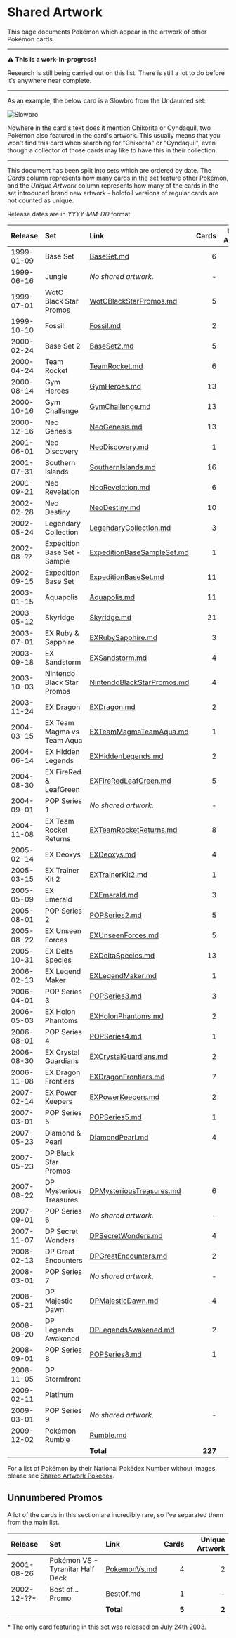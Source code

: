 # Shared Artwork
This page documents Pokémon which appear in the artwork of other Pokémon cards.

---

**⚠️  This is a work-in-progress!**

Research is still being carried out on this list. There is still a lot to do before it's anywhere near complete.

---

As an example, the below card is a Slowbro from the Undaunted set:

![Slowbro](https://i.imgur.com/n5M4fRa.png)

Nowhere in the card's text does it mention Chikorita or Cyndaquil, two Pokémon also featured in the card's artwork. This usually means that you won't find this card when searching for "Chikorita" or "Cyndaquil", even though a collector of those cards may like to have this in their collection.

---

This document has been split into sets which are ordered by date. The *Cards* column represents how many cards in the set feature other Pokémon, and the *Unique Artwork* column represents how many of the cards in the set introduced brand new artwork - holofoil versions of regular cards are not counted as unique.

Release dates are in *YYYY-MM-DD* format.

|Release|Set|Link|Cards|Unique Artwork
|:--|:--|:--|--:|--:
|1999-01-09|Base Set|[BaseSet.md](/SharedArtwork/BaseSet.md)|6|6
|1999-06-16|Jungle|*No shared artwork.*|-|-
|1999-07-01|WotC Black Star Promos|[WotCBlackStarPromos.md](/SharedArtwork/WotCBlackStarPromos.md)|5|5
|1999-10-10|Fossil|[Fossil.md](/SharedArtwork/Fossil.md)|2|2
|2000-02-24|Base Set 2|[BaseSet2.md](/SharedArtwork/BaseSet2.md)|5|-
|2000-04-24|Team Rocket|[TeamRocket.md](/SharedArtwork/TeamRocket.md)|6|5
|2000-08-14|Gym Heroes|[GymHeroes.md](/SharedArtwork/GymHeroes.md)|13|13
|2000-10-16|Gym Challenge|[GymChallenge.md](/SharedArtwork/GymChallenge.md)|13|13
|2000-12-16|Neo Genesis|[NeoGenesis.md](/SharedArtwork/NeoGenesis.md)|13|13
|2001-06-01|Neo Discovery|[NeoDiscovery.md](/SharedArtwork/NeoDiscovery.md)|1|1
|2001-07-31|Southern Islands|[SouthernIslands.md](/SharedArtwork/SouthernIslands.md)|16|16
|2001-09-21|Neo Revelation|[NeoRevelation.md](/SharedArtwork/NeoRevelation.md)|6|6
|2002-02-28|Neo Destiny|[NeoDestiny.md](/SharedArtwork/NeoDestiny.md)|10|10
|2002-05-24|Legendary Collection|[LegendaryCollection.md](/SharedArtwork/LegendaryCollection.md)|3|-
|2002-08-??|Expedition Base Set - Sample|[ExpeditionBaseSampleSet.md](/SharedArtwork/ExpeditionBaseSampleSet.md)|1|1
|2002-09-15|Expedition Base Set|[ExpeditionBaseSet.md](/SharedArtwork/ExpeditionBaseSet.md)|11|7
|2003-01-15|Aquapolis|[Aquapolis.md](/SharedArtwork/Aquapolis.md)|11|11
|2003-05-12|Skyridge|[Skyridge.md](/SharedArtwork/Skyridge.md)|21|18
|2003-07-01|EX Ruby & Sapphire|[EXRubySapphire.md](/SharedArtwork/EXRubySapphire.md)|3|3
|2003-09-18|EX Sandstorm|[EXSandstorm.md](/SharedArtwork/EXSandstorm.md)|4|4
|2003-10-03|Nintendo Black Star Promos|[NintendoBlackStarPromos.md](/SharedArtwork/NintendoBlackStarPromos.md)|4|4
|2003-11-24|EX Dragon|[EXDragon.md](/SharedArtwork/EXDragon.md)|2|2
|2004-03-15|EX Team Magma vs Team Aqua|[EXTeamMagmaTeamAqua.md](/SharedArtwork/EXTeamMagmaTeamAqua.md)|1|-
|2004-06-14|EX Hidden Legends|[EXHiddenLegends.md](/SharedArtwork/EXHiddenLegends.md)|2|2
|2004-08-30|EX FireRed & LeafGreen|[EXFireRedLeafGreen.md](/SharedArtwork/EXFireRedLeafGreen.md)|5|1
|2004-09-01|POP Series 1|*No shared artwork.*|-|-
|2004-11-08|EX Team Rocket Returns|[EXTeamRocketReturns.md](/SharedArtwork/EXTeamRocketReturns.md)|8|7
|2005-02-14|EX Deoxys|[EXDeoxys.md](/SharedArtwork/EXDeoxys.md)|4|4
|2005-03-15|EX Trainer Kit 2|[EXTrainerKit2.md](/SharedArtwork/EXTrainerKit2.md)|1|-
|2005-05-09|EX Emerald|[EXEmerald.md](/SharedArtwork/EXEmerald.md)|3|2
|2005-08-01|POP Series 2|[POPSeries2.md](/SharedArtwork/POPSeries2.md)|5|2
|2005-08-22|EX Unseen Forces|[EXUnseenForces.md](/SharedArtwork/EXUnseenForces.md)|5|1
|2005-10-31|EX Delta Species|[EXDeltaSpecies.md](/SharedArtwork/EXDeltaSpecies.md)|13|11
|2006-02-13|EX Legend Maker|[EXLegendMaker.md](/SharedArtwork/EXLegendMaker.md)|1|1
|2006-04-01|POP Series 3|[POPSeries3.md](/SharedArtwork/POPSeries3.md)|3|3
|2006-05-03|EX Holon Phantoms|[EXHolonPhantoms.md](/SharedArtwork/EXHolonPhantoms.md)|2|-
|2006-08-01|POP Series 4|[POPSeries4.md](/SharedArtwork/POPSeries4.md)|1|1
|2006-08-30|EX Crystal Guardians|[EXCrystalGuardians.md](/SharedArtwork/EXCrystalGuardians.md)|2|1
|2006-11-08|EX Dragon Frontiers|[EXDragonFrontiers.md](/SharedArtwork/EXDragonFrontiers.md)|7|2
|2007-02-14|EX Power Keepers|[EXPowerKeepers.md](/SharedArtwork/EXPowerKeepers.md)|2|-
|2007-03-01|POP Series 5|[POPSeries5.md](/SharedArtwork/POPSeries5.md)|1|1
|2007-05-23|Diamond & Pearl|[DiamondPearl.md](/SharedArtwork/DiamondPearl.md)|4|3
|2007-05-23|DP Black Star Promos
|2007-08-22|DP Mysterious Treasures|[DPMysteriousTreasures.md](/SharedArtwork/DPMysteriousTreasures.md)|6|6
|2007-09-01|POP Series 6|*No shared artwork.*|-|-
|2007-11-07|DP Secret Wonders|[DPSecretWonders.md](/SharedArtwork/DPSecretWonders.md)|4|2
|2008-02-13|DP Great Encounters|[DPGreatEncounters.md](/SharedArtwork/DPGreatEncounters.md)|2|2
|2008-03-01|POP Series 7|*No shared artwork.*|-|-
|2008-05-21|DP Majestic Dawn|[DPMajesticDawn.md](/SharedArtwork/DPMajesticDawn.md)|4|2
|2008-08-20|DP Legends Awakened|[DPLegendsAwakened.md](/SharedArtwork/DPLegendsAwakened.md)|2|2
|2008-09-01|POP Series 8|[POPSeries8.md](/SharedArtwork/POPSeries8.md)|1|-
|2008-11-05|DP Stormfront
|2009-02-11|Platinum
|2009-03-01|POP Series 9|*No shared artwork.*|-|-
|2009-12-02|Pokémon Rumble|[Rumble.md](/SharedArtwork/Rumble.md)|
|||**Total**|**227**|**180**

For a list of Pokémon by their National Pokédex Number without images, please see [Shared Artwork Pokedex](/SharedArtworkPokedex.md).

## Unnumbered Promos

A lot of the cards in this section are incredibly rare, so I've separated them from the main list.

|Release|Set|Link|Cards|Unique Artwork
|:--|:--|:--|--:|--:
|2001-08-26|Pokémon VS - Tyranitar Half Deck|[PokemonVs.md](/SharedArtwork/PokemonVS.md)|4|2
|2002-12-??*|Best of... Promo|[BestOf.md](/SharedArtwork/BestOf.md)|1|-
|||**Total**|**5**|**2**

\* The only card featuring in this set was released on July 24th 2003.